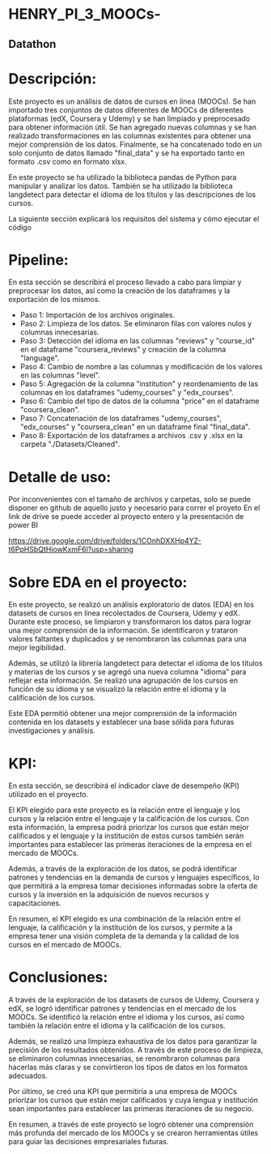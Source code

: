 ﻿# HENRY_PI_3_MOOCs-

## Datathon

# Descripción:
Este proyecto es un análisis de datos de cursos en línea (MOOCs). Se han importado tres conjuntos de datos diferentes de MOOCs de diferentes plataformas (edX, Coursera y Udemy) y se han limpiado y preprocesado para obtener información útil. Se han agregado nuevas columnas y se han realizado transformaciones en las columnas existentes para obtener una mejor comprensión de los datos. Finalmente, se ha concatenado todo en un solo conjunto de datos llamado "final_data" y se ha exportado tanto en formato .csv como en formato xlsx.

En este proyecto se ha utilizado la biblioteca pandas de Python para manipular y analizar los datos. También se ha utilizado la biblioteca langdetect para detectar el idioma de los títulos y las descripciones de los cursos.

La siguiente sección explicará los requisitos del sistema y cómo ejecutar el código

# Pipeline:
En esta sección se describirá el proceso llevado a cabo para limpiar y preprocesar los datos, así como la creación de los dataframes y la exportación de los mismos.

- Paso 1: Importación de los archivos originales.
- Paso 2: Limpieza de los datos. Se eliminaron filas con valores nulos y columnas innecesarias.
- Paso 3: Detección del idioma en las columnas "reviews" y "course_id" en el dataframe "coursera_reviews" y creación de la columna "language".
- Paso 4: Cambio de nombre a las columnas y modificación de los valores en las columnas "level".
- Paso 5: Agregación de la columna "institution" y reordenamiento de las columnas en los dataframes "udemy_courses" y "edx_courses".
- Paso 6: Cambio del tipo de datos de la columna "price" en el dataframe "coursera_clean".
- Paso 7: Concatenación de los dataframes "udemy_courses", "edx_courses" y "coursera_clean" en un dataframe final "final_data".
- Paso 8: Exportación de los dataframes a archivos .csv y .xlsx en la carpeta "./Datasets/Cleaned".

# Detalle de uso:
Por inconvenientes con el tamaño de archivos y carpetas, solo se puede disponer en github de aquello justo y necesario para correr el proyeto
En el link de drive se puede acceder al proyecto entero y la presentación de power BI

https://drive.google.com/drive/folders/1COnhDXXHp4YZ-t6PpHSbQtHiowKxmF6l?usp=sharing

# Sobre EDA en el proyecto:
En este proyecto, se realizó un análisis exploratorio de datos (EDA) en los datasets de cursos en línea recolectados de Coursera, Udemy y edX. Durante este proceso, se limpiaron y transformaron los datos para lograr una mejor comprensión de la información. Se identificaron y trataron valores faltantes y duplicados y se renombraron las columnas para una mejor legibilidad.

Además, se utilizó la librería langdetect para detectar el idioma de los títulos y materias de los cursos y se agregó una nueva columna "idioma" para reflejar esta información. Se realizó una agrupación de los cursos en función de su idioma y se visualizó la relación entre el idioma y la calificación de los cursos.

Este EDA permitió obtener una mejor comprensión de la información contenida en los datasets y establecer una base sólida para futuras investigaciones y análisis.

# KPI:

En esta sección, se describirá el indicador clave de desempeño (KPI) utilizado en el proyecto.

El KPI elegido para este proyecto es la relación entre el lenguaje y los cursos y la relación entre el lenguaje y la calificación de los cursos. Con esta información, la empresa podrá priorizar los cursos que están mejor calificados y el lenguaje y la institución de estos cursos también serán importantes para establecer las primeras iteraciones de la empresa en el mercado de MOOCs.

Además, a través de la exploración de los datos, se podrá identificar patrones y tendencias en la demanda de cursos y lenguajes específicos, lo que permitirá a la empresa tomar decisiones informadas sobre la oferta de cursos y la inversión en la adquisición de nuevos recursos y capacitaciones.

En resumen, el KPI elegido es una combinación de la relación entre el lenguaje, la calificación y la institución de los cursos, y permite a la empresa tener una visión completa de la demanda y la calidad de los cursos en el mercado de MOOCs.

# Conclusiones:
A través de la exploración de los datasets de cursos de Udemy, Coursera y edX, se logró identificar patrones y tendencias en el mercado de los MOOCs. Se identificó la relación entre el idioma y los cursos, así como también la relación entre el idioma y la calificación de los cursos.

Además, se realizó una limpieza exhaustiva de los datos para garantizar la precisión de los resultados obtenidos. A través de este proceso de limpieza, se eliminaron columnas innecesarias, se renombraron columnas para hacerlas más claras y se convirtieron los tipos de datos en los formatos adecuados.

Por último, se creó una KPI que permitiría a una empresa de MOOCs priorizar los cursos que están mejor calificados y cuya lengua y institución sean importantes para establecer las primeras iteraciones de su negocio.

En resumen, a través de este proyecto se logró obtener una comprensión más profunda del mercado de los MOOCs y se crearon herramientas útiles para guiar las decisiones empresariales futuras.
